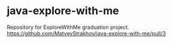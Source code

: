 # java-explore-with-me
Repository for ExploreWithMe graduation project.
https://github.com/MatveyStrakhov/java-explore-with-me/pull/3